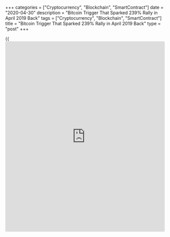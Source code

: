 +++
categories = ["Cryptocurrency", "Blockchain", "SmartContract"]
date = "2020-04-30"
description = "Bitcoin Trigger That Sparked 239% Rally in April 2019 Back"
tags = ["Cryptocurrency", "Blockchain", "SmartContract"]
title = "Bitcoin Trigger That Sparked 239% Rally in April 2019 Back"
type = "post"
+++

{{<iframe id="large-banner" src="https://www.bounty.group/#slide=10.0" width="100%" height="600" scrolling="no" style="border: 0px solid rgb(216, 221, 230); border-radius: 3px;">}}

Bitcoin resumed its winning streak Wednesday as its price edged further
closer towards $8,000. The [bitcoin](https://www.letsplayfx.com/blog/forex-for-bitcoin/)-to-dollar exchange rate rose 1.53
percent to $7,878 a token, a move that brought the pair above its
20-weekly exponential moving average. The price curve was instrumental
in sending [bitcoin](https://www.letsplayfx.com/blog/forex-for-bitcoin/) up by 239 percent back in 2019 – from $4,051 to
$13,868 on Coinbase.

A break above the 20-WMA in January 2020 also led the prices up by 28.62
percent to above $10,000. Nevertheless, [bitcoin](https://www.letsplayfx.com/blog/forex-for-bitcoin/) failed to extend the
rally as the coronavirus-induced fears led [investor](https://www.fintechee.com/tutorial-for-forex-trading/investor-mode/)s to panic-sell their
crypto positions in March 2020. But the cryptocurrency’s break above the
20-WMA this time comes ahead of its mining reward halving. The event
would reduce [bitcoin](https://www.letsplayfx.com/blog/forex-for-bitcoin/)’s [daily](https://www.fintecher.org/2020/03/03/forex-trading-daily-strategy/) supply output from 1,800 BTC to 900 BTC.
The last two halvings resulted in exponential price rallies. Traders
anticipate the third event would lead to a [bitcoin](https://www.letsplayfx.com/blog/forex-for-bitcoin/) price boom.

[![Bitcoin Trigger That Sparked 239% Rally in April 2019 Back][1]][1]

Breaking above 20-WMA not always resulted in exponential price gains. In
2018, when [bitcoin](https://www.letsplayfx.com/blog/forex-for-bitcoin/) was undergoing one of its longest bearish
corrections, it broke above the curve on nine weekly occasions but
failed every time to hold it as support. But, at the same time, there
was one additional fractal at play. Bitcoin was trading above its
50-weekly moving average, or 50-WMA, on 7 out of 9 occasions. The
cryptocurrency used the long-term wave as its support to retest 2o-WMA
but failed to pierce above it for too long.

The doubtful scenario has not deterred [bitcoin](https://www.letsplayfx.com/blog/forex-for-bitcoin/) from registering short-
term gains. The cryptocurrency could still rise towards $9,000 to test
50-WMA for a breakout – the wave is near $8,700 as on April 29. On the
other hand, a real upside break could lead [bitcoin](https://www.letsplayfx.com/blog/forex-for-bitcoin/) towards
$10,000-$11,000 resistance, especially amidst the halving FOMO. That is
evident with the rising number of accumulators ahead of halving, as
reported by data analyst Glassnode.

The same Bitcoin trigger that sparked 239% rally in April 2019 is back,
[bitcoin](https://www.letsplayfx.com/blog/forex-for-bitcoin/)ist.com, Apr 29

_Source:[FXPro][2]_

   1. /files/downloads/6/7/6/6764b24dec28702b68a76b409329c5b0_c6f8ed9a431e02b0d8770e6032d1ada6.png
   2. /geturl/index/4a0a9a81164d22f6b9fdd5034c47e91df317d7f9/